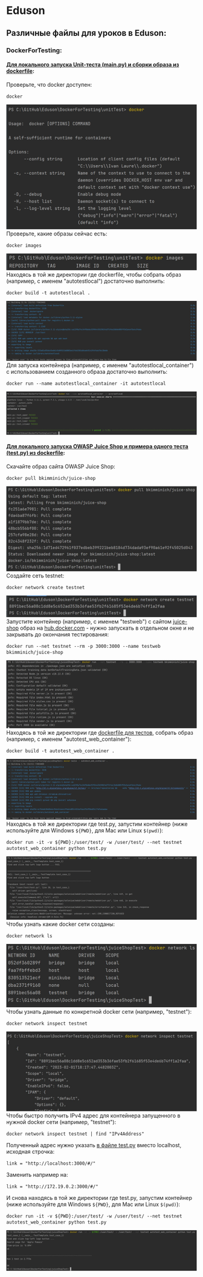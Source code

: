 # Eduson
## Различные файлы для уроков в Eduson:
### DockerForTesting:
#### [Для локального запуска Unit-теста (main.py) и сборки образа из dockerfile](DockerForTesting/unitTest/):
Проверьте, что docker доступен:  
```
docker
```
![docker](Images/docker.JPG)  
Проверьте, какие образы сейчас есть:  
```
docker images
```
![docker](Images/docker-images.JPG)  
Находясь в той же директории где dockerfile, чтобы собрать образ (например, с именем "autotestlocal") достаточно выполнить:  
```
docker build -t autotestlocal .
```
![docker](Images/docker-build-autotestlocal.JPG)  
Для запуска контейнера (например, с именем "autotestlocal_container") с использованием созданного образа достаточно выполнить:  
```
docker run --name autotestlocal_container -it autotestlocal
```
![docker](Images/docker-run-autotestlocal_container.JPG)  
#### [Для локального запуска OWASP Juice Shop и примера одного теста (test.py) из dockerfile](DockerForTesting/juiceShopTest/):
Скачайте образ сайта OWASP Juice Shop:  
```
docker pull bkimminich/juice-shop
```
![docker](Images/docker-pull-juice-shop.JPG)  
Создайте сеть testnet:  
```
docker network create testnet
```
![docker](Images/docker-network-create.JPG)  
Запустите контейнер (например, с именем "testweb") с сайтом [juice-shop](https://github.com/juice-shop/juice-shop) образ на [hub.docker.com](https://hub.docker.com/r/bkimminich/juice-shop/) - нужно запускать в отдельном окне и не закрывать до окончания тестирования:  
```
docker run --net testnet --rm -p 3000:3000 --name testweb bkimminich/juice-shop
```
![docker](Images/docker-run-juice-shop.JPG)  
Находясь в той же директории где [dockerfile для тестов](https://github.com/ilaure/Eduson/blob/main/DockerForTesting/juiceShopTest/dockerfile), собрать образ (например, с именем "autotest_web_container"):  
```
docker build -t autotest_web_container .
```
![docker](Images/docker-build-autotest_web_container.JPG)  
Находясь в той же директории где test.py, запустим контейнер (ниже используйте для Windows `${PWD}`, для Mac или Linux `$(pwd)`):  
```
docker run -it -v ${PWD}:/user/test/ -w /user/test/ --net testnet autotest_web_container python test.py
```
![docker](Images/docker-run-before-change-ip-test.JPG)  
Чтобы узнать какие docker сети созданы:  
```
docker network ls
```
![docker](Images/docker-network-ls.JPG)  
Чтобы узнать данные по конкретной docker сети (например, "testnet"):  
```
docker network inspect testnet
```
![docker](Images/docker-network-inspect.JPG)  
Чтобы быстро получить IPv4 адрес для контейнера запущенного в нужной docker сети (например, "testnet"):  
```
docker network inspect testnet | find "IPv4Address"
```
Полученный адрес нужно указать [в файле test.py](https://github.com/ilaure/Eduson/blob/main/DockerForTesting/juiceShopTest/test.py) вместо localhost, исходная строчка: 
```
link = "http://localhost:3000/#/"
```
Заменить например на:
```
link = "http://172.19.0.2:3000/#/"
```
И снова находясь в той же директории где test.py, запустим контейнер (ниже используйте для Windows `${PWD}`, для Mac или Linux `$(pwd)`):  
```
docker run -it -v ${PWD}:/user/test/ -w /user/test/ --net testnet autotest_web_container python test.py
```
![docker](Images/docker-run-after-change-ip-test.JPG)  
